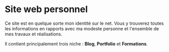 # Site web personnel

Ce site est en quelque sorte mon identité sur le net. Vous y trouverez toutes les informations en rapports avec ma modeste personne et l'ensemble de mes travaux et réalisations.

Il contient principalement trois niche : __Blog__, __Portfolio__ et __Formations__.